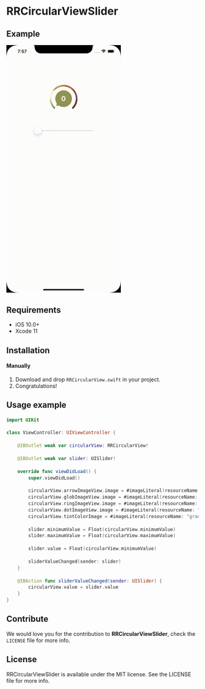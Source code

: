 # RRCircularViewSlider

## Example
<img src="https://github.com/Rahul-Mayani/RRCircularViewSlider/blob/master/sample.gif" width="300">

## Requirements

- iOS 10.0+
- Xcode 11

## Installation

#### Manually
1. Download and drop ```RRCircularView.swift``` in your project.  
2. Congratulations!  

## Usage example

```swift
import UIKit

class ViewController: UIViewController {

    @IBOutlet weak var circularView: RRCircularView!
    
    @IBOutlet weak var slider: UISlider!
            
    override func viewDidLoad() {
        super.viewDidLoad()
                                
        circularView.arrowImageView.image = #imageLiteral(resourceName: "gren_round_arrow")
        circularView.globImageView.image = #imageLiteral(resourceName: "gren_round")
        circularView.ringImageView.image = #imageLiteral(resourceName: "round_color")
        circularView.dotImageView.image = #imageLiteral(resourceName: "black_dot")
        circularView.tintColorImage = #imageLiteral(resourceName: "gradient")
                
        slider.minimumValue = Float(circularView.minimumValue)
        slider.maximumValue = Float(circularView.maximumValue)
        
        slider.value = Float(circularView.minimumValue)
        
        sliderValueChanged(sender: slider)
    }
    
    @IBAction func sliderValueChanged(sender: UISlider) {
        circularView.value = slider.value
    }
}
```

## Contribute

We would love you for the contribution to **RRCircularViewSlider**, check the ``LICENSE`` file for more info.


## License

RRCircularViewSlider is available under the MIT license. See the LICENSE file for more info.


